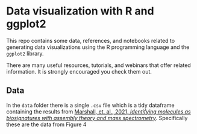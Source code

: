 # Data visualization with R and ggplot2

This repo contains some data, references, and notebooks related to generating data visualizations using the R programming language and the `ggplot2` library. 

There are many useful resources, tutorials, and webinars that offer related information. It is strongly encouraged you check them out. 

## Data

In the `data` folder there is a single `.csv` file which is a tidy dataframe containing the results from [Marshall, et. al., 2021, _Identifying molecules as biosignatures with assembly theory and mass spectrometry_](https://www.nature.com/articles/s41467-021-23258-x). Specifically these are the data from Figure 4